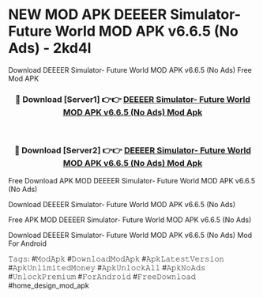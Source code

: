 # NEW MOD APK DEEEER Simulator- Future World MOD APK v6.6.5 (No Ads) - 2kd4l
Download DEEEER Simulator- Future World MOD APK v6.6.5 (No Ads) Free Mod APK

<div align="center">
<h3>🔴 Download [Server1] 👉👉 <a href="https://apk-comot.site?title=DEEEER_Simulator-_Future_World_MOD_APK_v6.6.5_(No_Ads)">DEEEER Simulator- Future World MOD APK v6.6.5 (No Ads) Mod Apk</a></h3><br>

<h3>🔴 Download [Server2] 👉👉 <a href="https://apk-comot.site?title=DEEEER_Simulator-_Future_World_MOD_APK_v6.6.5_(No_Ads)">DEEEER Simulator- Future World MOD APK v6.6.5 (No Ads) Mod Apk</a></h3>
</div>


Free Download APK MOD DEEEER Simulator- Future World MOD APK v6.6.5 (No Ads)

Download DEEEER Simulator- Future World MOD APK v6.6.5 (No Ads) 

Free APK MOD DEEEER Simulator- Future World MOD APK v6.6.5 (No Ads) 

Download DEEEER Simulator- Future World MOD APK v6.6.5 (No Ads) Mod For Android

𝚃𝚊𝚐𝚜: #𝙼𝚘𝚍𝙰𝚙𝚔 #𝙳𝚘𝚠𝚗𝚕𝚘𝚊𝚍𝙼𝚘𝚍𝙰𝚙𝚔 #𝙰𝚙𝚔𝙻𝚊𝚝𝚎𝚜𝚝𝚅𝚎𝚛𝚜𝚒𝚘𝚗 #𝙰𝚙𝚔𝚄𝚗𝚕𝚒𝚖𝚒𝚝𝚎𝚍𝙼𝚘𝚗𝚎𝚢 #𝙰𝚙𝚔𝚄𝚗𝚕𝚘𝚌𝚔𝙰𝚕𝚕 #𝙰𝚙𝚔𝙽𝚘𝙰𝚍𝚜 #𝚄𝚗𝚕𝚘𝚌𝚔𝙿𝚛𝚎𝚖𝚒𝚞𝚖 #𝙵𝚘𝚛𝙰𝚗𝚍𝚛𝚘𝚒𝚍 #𝙵𝚛𝚎𝚎𝙳𝚘𝚠𝚗𝚕𝚘𝚊𝚍 #home_design_mod_apk